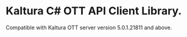 # Kaltura C# OTT API Client Library.
Compatible with Kaltura OTT server version 5.0.1.21811 and above.
